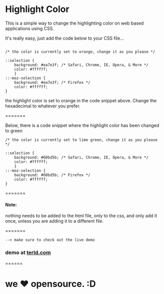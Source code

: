 Highlight Color
===============

This is a simple way to change the highlighting color on web based applications using CSS.

It's really easy, just add the code below to your CSS file...

```

/* the color is currently set to orange, change it as you please */

::selection {
    background: #ea7e3f; /* Safari, Chrome, IE, Opera, & More */
    color: #ffffff;
    }
::-moz-selection {
    background: #ea7e3f; /* Firefox */
    color: #ffffff;
}

```

the highlight color is set to orange in the code snippet above. Change the hexadecimal to whatever you prefer.

=======

Below, there is a code snippet where the highlight color has been changed to green

```
/* the color is currently set to lime green, change it as you please */

::selection {
    background: #60bd5b; /* Safari, Chrome, IE, Opera, & More */
    color: #ffffff;
    }
::-moz-selection {
    background: #60bd5b; /* Firefox */
    color: #ffffff;
}
```
=======

#### Note:

nothing needs to be added to the html file, only to the css, and only add it once, unless you are adding it to a different file.

=======


```
--> make sure to check out the live demo
```

### demo at [terld.com](http://terld.com/)

======

# we ♥ opensource. :D
